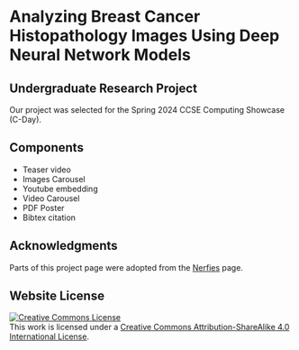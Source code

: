 # Analyzing Breast Cancer Histopathology Images Using Deep Neural Network Models
## Undergraduate Research Project
Our project was selected for the Spring 2024 CCSE Computing Showcase (C-Day).


## Components
- Teaser video
- Images Carousel
- Youtube embedding
- Video Carousel
- PDF Poster
- Bibtex citation

## Acknowledgments
Parts of this project page were adopted from the [Nerfies](https://nerfies.github.io/) page.

## Website License
<a rel="license" href="http://creativecommons.org/licenses/by-sa/4.0/"><img alt="Creative Commons License" style="border-width:0" src="https://i.creativecommons.org/l/by-sa/4.0/88x31.png" /></a><br />This work is licensed under a <a rel="license" href="http://creativecommons.org/licenses/by-sa/4.0/">Creative Commons Attribution-ShareAlike 4.0 International License</a>.
